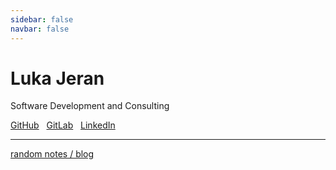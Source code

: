 ```yaml
---
sidebar: false
navbar: false
---
```


# Luka Jeran

Software Development and Consulting

[GitHub](https://github.com/lukaw3d) &nbsp;
[GitLab](https://gitlab.com/lukaw3d) &nbsp;
[LinkedIn](https://www.linkedin.com/in/luka-jeran-0a609022a/) &nbsp;

<hr>

[random notes / blog](./random)
